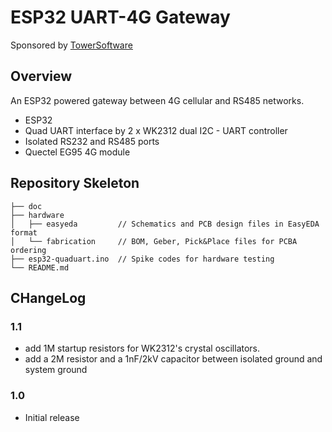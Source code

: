 # ESP32 UART-4G Gateway

Sponsored by [TowerSoftware](http://www.towersoftwareltd.com/)

## Overview

An ESP32 powered gateway between 4G cellular and RS485 networks.

* ESP32
* Quad UART interface by 2 x WK2312 dual I2C - UART controller
* Isolated RS232 and RS485 ports
* Quectel EG95 4G module

## Repository Skeleton

```
├── doc
├── hardware
│   ├── easyeda         // Schematics and PCB design files in EasyEDA format
│   └── fabrication     // BOM, Geber, Pick&Place files for PCBA ordering
├── esp32-quaduart.ino  // Spike codes for hardware testing
└── README.md
```


## CHangeLog

### 1.1

* add 1M startup resistors for WK2312's crystal oscillators.
* add a 2M resistor and a 1nF/2kV capacitor between isolated ground and system ground

### 1.0

* Initial release
